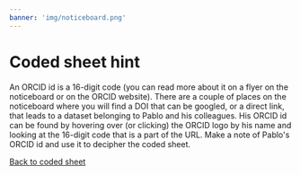 ```yaml
---
banner: 'img/noticeboard.png'
---
```


# Coded sheet hint

An ORCID id is a 16-digit code (you can read more about it on a flyer on the
noticeboard or on the ORCID website). There are a couple of places on the
noticeboard where you will find a DOI that can be googled, or a direct link,
that leads to a dataset belonging to Pablo and his colleagues. His ORCID id can
be found by hovering over (or clicking) the ORCID logo by his name and looking
at the 16-digit code that is a part of the URL. Make a note of Pablo's ORCID id
and use it to decipher the coded sheet.

[Back to coded sheet](/office/noticeboard/coded-sheet/)
